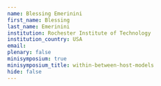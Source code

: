 ```yaml
---
name: Blessing Emerinini
first_name: Blessing
last_name: Emerinini
institution: Rochester Institute of Technology
institution_country: USA
email: 
plenary: false
minisymposium: true
minisymposium_title: within-between-host-models
hide: false
---
```


